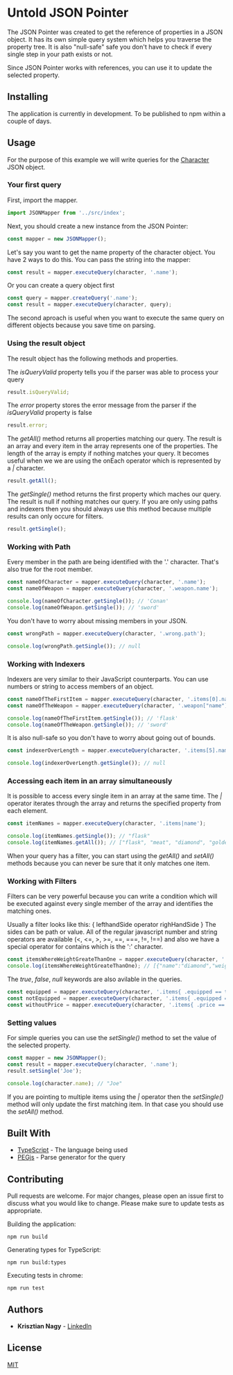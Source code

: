 # Untold JSON Pointer

The JSON Pointer was created to get the reference of properties in a JSON object. It has its own simple query system which helps you traverse the property tree.
It is also "null-safe" safe you don't have to check if every single step in your path exists or not.

Since JSON Pointer works with references, you can use it to update the selected property.

## Installing

The application is currently in development. To be published to npm within a couple of days.

## Usage

For the purpose of this example we will write queries for the [Character](test/data/character.ts) JSON object.

### Your first query

First, import the mapper.

```javascript
import JSONMapper from '../src/index';
```

Next, you should create a new instance from the JSON Pointer:

```javascript
const mapper = new JSONMapper();
```

Let's say you want to get the name property of the character object. You have 2 ways to do this. You can pass the string into the mapper:

```javascript
const result = mapper.executeQuery(character, '.name');
```

Or you can create a query object first

```javascript
const query = mapper.createQuery('.name');
const result = mapper.executeQuery(character, query);
```

The second aproach is useful when you want to execute the same query on different objects because you save time on parsing.

### Using the result object

The result object has the following methods and properties.

The _isQueryValid_ property tells you if the parser was able to process your query

```javascript
result.isQueryValid;
```

The _error_ property stores the error message from the parser if the _isQueryValid_ property is false

```javascript
result.error;
```

The _getAll()_ method returns all properties matching our query. The result is an array and every item in the array represents one of the properties. The length
of the array is empty if nothing matches your query. It becomes useful when we we are using the onEach operator which is represented by a _|_ character.

```javascript
result.getAll();
```

The _getSingle()_ method returns the first property which maches our query. The result is null if nothing matches our query. If you are only using paths and
indexers then you should always use this method because multiple results can only occure for filters.

```javascript
result.getSingle();
```

### Working with Path

Every member in the path are being identified with the '.' character. That's also true for the root member.

```javascript
const nameOfCharacter = mapper.executeQuery(character, '.name');
const nameOfWeapon = mapper.executeQuery(character, '.weapon.name');

console.log(nameOfCharacter.getSingle()); // 'Conan'
console.log(nameOfWeapon.getSingle()); // 'sword'
```

You don't have to worry about missing members in your JSON.

```javascript
const wrongPath = mapper.executeQuery(character, '.wrong.path');

console.log(wrongPath.getSingle()); // null
```

### Working with Indexers

Indexers are very similar to their JavaScript counterparts. You can use numbers or string to access members of an object.

```javascript
const nameOfTheFirstItem = mapper.executeQuery(character, '.items[0].name');
const nameOfTheWeapon = mapper.executeQuery(character, '.weapon["name"]');

console.log(nameOfTheFirstItem.getSingle()); // 'flask'
console.log(nameOfTheWeapon.getSingle()); // 'sword'
```

It is also null-safe so you don't have to worry about going out of bounds.

```javascript
const indexerOverLength = mapper.executeQuery(character, '.items[5].name');

console.log(indexerOverLength.getSingle()); // null
```

### Accessing each item in an array simultaneously

It is possible to access every single item in an array at the same time. The _|_ operator iterates through the array and returns the specified property from
each element.

```javascript
const itemNames = mapper.executeQuery(character, '.items|name');

console.log(itemNames.getSingle()); // "flask"
console.log(itemNames.getAll()); // ["flask", "meat", "diamond", "golden key"]
```

When your query has a filter, you can start using the _getAll()_ and _setAll()_ methods because you can never be sure that it only matches one item.

### Working with Filters

Filters can be very powerful because you can write a condition which will be executed against every single member of the array and identifies the matching ones.

Usually a filter looks like this: { lefthandSide operator righHandSide } The sides can be path or value. All of the regular javascript number and string
operators are available (<, <=, >, >=, ==, ===, !=, !==) and also we have a special operator for contains which is the ':' character.

```javascript
const itemsWhereWeightGreateThanOne = mapper.executeQuery(character, '.items{ .weight > 1}');
console.log(itemsWhereWeightGreateThanOne); // [{"name":"diamond","weight":2,"quantity":1,"equipped":false}]
```

The _true_, _false_, _null_ keywords are also avilable in the queries.

```javascript
const equipped = mapper.executeQuery(character, '.items{ .equipped == true}');
const notEquipped = mapper.executeQuery(character, '.items{ .equipped == true}');
const withoutPrice = mapper.executeQuery(character, '.items{ .price == null}');
```

### Setting values

For simple queries you can use the _setSingle()_ method to set the value of the selected property.

```javascript
const mapper = new JSONMapper();
const result = mapper.executeQuery(character, '.name');
result.setSingle('Joe');

console.log(character.name); // "Joe"
```

If you are pointing to multiple items using the _|_ operator then the _setSingle()_ method will only update the first matching item. In that case you should use
the _setAll()_ method.

## Built With

-   [TypeScript](https://www.typescriptlang.org/) - The language being used
-   [PEGjs](https://pegjs.org/) - Parse generator for the query

## Contributing

Pull requests are welcome. For major changes, please open an issue first to discuss what you would like to change. Please make sure to update tests as
appropriate.

Building the application:

```
npm run build
```

Generating types for TypeScript:

```
npm run build:types
```

Executing tests in chrome:

```
npm run test
```

## Authors

-   **Krisztian Nagy** - [LinkedIn](https://www.linkedin.com/in/krisztian-nagy-1523a231/)

## License

[MIT](https://choosealicense.com/licenses/mit/)

```

```
